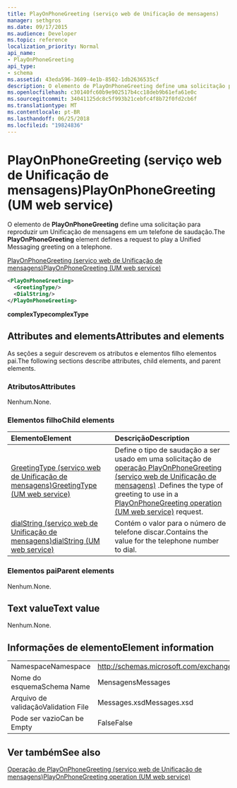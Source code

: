 ```yaml
---
title: PlayOnPhoneGreeting (serviço web de Unificação de mensagens)
manager: sethgros
ms.date: 09/17/2015
ms.audience: Developer
ms.topic: reference
localization_priority: Normal
api_name:
- PlayOnPhoneGreeting
api_type:
- schema
ms.assetid: 43eda596-3609-4e1b-8502-1db2636535cf
description: O elemento de PlayOnPhoneGreeting define uma solicitação para reproduzir um Unificação de mensagens em um telefone de saudação.
ms.openlocfilehash: c30140fc60b9e902517b4cc18deb9b61efa61e0c
ms.sourcegitcommit: 34041125dc8c5f993b21cebfc4f8b72f0fd2cb6f
ms.translationtype: MT
ms.contentlocale: pt-BR
ms.lasthandoff: 06/25/2018
ms.locfileid: "19824836"
---
```

# <a name="playonphonegreeting-um-web-service"></a><span data-ttu-id="32342-103">PlayOnPhoneGreeting (serviço web de Unificação de mensagens)</span><span class="sxs-lookup"><span data-stu-id="32342-103">PlayOnPhoneGreeting (UM web service)</span></span>

<span data-ttu-id="32342-104">O elemento de **PlayOnPhoneGreeting** define uma solicitação para reproduzir um Unificação de mensagens em um telefone de saudação.</span><span class="sxs-lookup"><span data-stu-id="32342-104">The **PlayOnPhoneGreeting** element defines a request to play a Unified Messaging greeting on a telephone.</span></span> 
  
[<span data-ttu-id="32342-105">PlayOnPhoneGreeting (serviço web de Unificação de mensagens)</span><span class="sxs-lookup"><span data-stu-id="32342-105">PlayOnPhoneGreeting (UM web service)</span></span>](playonphonegreeting-um-web-service.md)
  
```xml
<PlayOnPhoneGreeting>
  <GreetingType/>
  <DialString/>
</PlayOnPhoneGreeting>
```

 <span data-ttu-id="32342-106">**complexType**</span><span class="sxs-lookup"><span data-stu-id="32342-106">**complexType**</span></span>
## <a name="attributes-and-elements"></a><span data-ttu-id="32342-107">Attributes and elements</span><span class="sxs-lookup"><span data-stu-id="32342-107">Attributes and elements</span></span>

<span data-ttu-id="32342-108">As seções a seguir descrevem os atributos e elementos filho elementos pai.</span><span class="sxs-lookup"><span data-stu-id="32342-108">The following sections describe attributes, child elements, and parent elements.</span></span>
  
### <a name="attributes"></a><span data-ttu-id="32342-109">Atributos</span><span class="sxs-lookup"><span data-stu-id="32342-109">Attributes</span></span>

<span data-ttu-id="32342-110">Nenhum.</span><span class="sxs-lookup"><span data-stu-id="32342-110">None.</span></span>
  
### <a name="child-elements"></a><span data-ttu-id="32342-111">Elementos filho</span><span class="sxs-lookup"><span data-stu-id="32342-111">Child elements</span></span>

|<span data-ttu-id="32342-112">**Elemento**</span><span class="sxs-lookup"><span data-stu-id="32342-112">**Element**</span></span>|<span data-ttu-id="32342-113">**Descrição**</span><span class="sxs-lookup"><span data-stu-id="32342-113">**Description**</span></span>|
|:-----|:-----|
|[<span data-ttu-id="32342-114">GreetingType (serviço web de Unificação de mensagens)</span><span class="sxs-lookup"><span data-stu-id="32342-114">GreetingType (UM web service)</span></span>](greetingtype-um-web-service.md) <br/> |<span data-ttu-id="32342-115">Define o tipo de saudação a ser usado em uma solicitação de [operação PlayOnPhoneGreeting (serviço web de Unificação de mensagens)](playonphonegreeting-operation-um-web-service.md) .</span><span class="sxs-lookup"><span data-stu-id="32342-115">Defines the type of greeting to use in a [PlayOnPhoneGreeting operation (UM web service)](playonphonegreeting-operation-um-web-service.md) request.</span></span>  <br/> |
|[<span data-ttu-id="32342-116">dialString (serviço web de Unificação de mensagens)</span><span class="sxs-lookup"><span data-stu-id="32342-116">dialString (UM web service)</span></span>](dialstring-um-web-service.md) <br/> |<span data-ttu-id="32342-117">Contém o valor para o número de telefone discar.</span><span class="sxs-lookup"><span data-stu-id="32342-117">Contains the value for the telephone number to dial.</span></span>  <br/> |
   
### <a name="parent-elements"></a><span data-ttu-id="32342-118">Elementos pai</span><span class="sxs-lookup"><span data-stu-id="32342-118">Parent elements</span></span>

<span data-ttu-id="32342-119">Nenhum.</span><span class="sxs-lookup"><span data-stu-id="32342-119">None.</span></span>
  
## <a name="text-value"></a><span data-ttu-id="32342-120">Text value</span><span class="sxs-lookup"><span data-stu-id="32342-120">Text value</span></span>

<span data-ttu-id="32342-121">Nenhum.</span><span class="sxs-lookup"><span data-stu-id="32342-121">None.</span></span>
  
## <a name="element-information"></a><span data-ttu-id="32342-122">Informações de elemento</span><span class="sxs-lookup"><span data-stu-id="32342-122">Element information</span></span>

|||
|:-----|:-----|
|<span data-ttu-id="32342-123">Namespace</span><span class="sxs-lookup"><span data-stu-id="32342-123">Namespace</span></span>  <br/> |http://schemas.microsoft.com/exchange/services/2006/messages  <br/> |
|<span data-ttu-id="32342-124">Nome do esquema</span><span class="sxs-lookup"><span data-stu-id="32342-124">Schema Name</span></span>  <br/> |<span data-ttu-id="32342-125">Mensagens</span><span class="sxs-lookup"><span data-stu-id="32342-125">Messages</span></span>  <br/> |
|<span data-ttu-id="32342-126">Arquivo de validação</span><span class="sxs-lookup"><span data-stu-id="32342-126">Validation File</span></span>  <br/> |<span data-ttu-id="32342-127">Messages.xsd</span><span class="sxs-lookup"><span data-stu-id="32342-127">Messages.xsd</span></span>  <br/> |
|<span data-ttu-id="32342-128">Pode ser vazio</span><span class="sxs-lookup"><span data-stu-id="32342-128">Can be Empty</span></span>  <br/> |<span data-ttu-id="32342-129">False</span><span class="sxs-lookup"><span data-stu-id="32342-129">False</span></span>  <br/> |
   
## <a name="see-also"></a><span data-ttu-id="32342-130">Ver também</span><span class="sxs-lookup"><span data-stu-id="32342-130">See also</span></span>



[<span data-ttu-id="32342-131">Operação de PlayOnPhoneGreeting (serviço web de Unificação de mensagens)</span><span class="sxs-lookup"><span data-stu-id="32342-131">PlayOnPhoneGreeting operation (UM web service)</span></span>](playonphonegreeting-operation-um-web-service.md)

